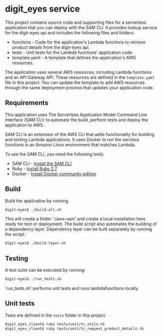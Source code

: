 # digit_eyes service
This project contains source code and supporting files for a serverless application that you can deploy with the SAM CLI. It provides lookup service for the digit-eyes api and includes the following files and folders:

- functions - Code for the application's Lambda functions to retrieve product details from the digit-eyes api.
- tests - Unit tests for the Lambda functions' application code.
- template.yaml - A template that defines the application's AWS resources.

The application uses several AWS resources, including Lambda functions and an API Gateway API. These resources are defined in the `template.yaml` file in this project. You can update the template to add AWS resources through the same deployment process that updates your application code.

## Requirements

This application uses The Serverless Application Model Command Line Interface (SAM CLI) to automate the build, perform tests and deploy the application to AWS.

SAM CLI is an extension of the AWS CLI that adds functionality for building and testing Lambda applications. It uses Docker to run the servless functions in an Amazon Linux environment that matches Lambda. 

To use the SAM CLI, you need the following tools.

* SAM CLI - [Install the SAM CLI](https://docs.aws.amazon.com/serverless-application-model/latest/developerguide/serverless-sam-cli-install.html)
* Ruby - [Install Ruby 2.7](https://www.ruby-lang.org/en/documentation/installation/)
* Docker - [Install Docker community edition](https://hub.docker.com/search/?type=edition&offering=community)

## Build

Build the application by running 

```bash
digit-eyes$ ./build-all.sh
```
This will create a folder './aws-sam' and create a local installation here ready for test or deployment. The build script also automates the building of a dependency layer. Dependency layer
can be built separately by running the script:

```bash
digit-eyes$ ./build-layer.sh
```

## Testing

A test suite can be executed by running:

```bash
digit-eyes$ ./run_tests.sh
```

'run_tests.sh' performs unit tests and runs lambdafunctions locally.

## Unit tests

Tests are defined in the `tests` folder in this project.

```bash
digit_eyes_client$ ruby tests/unit/tc_utils.rb 
digit_eyes_client$ ruby tests/unit/tc_request_product_details.rb 
```
